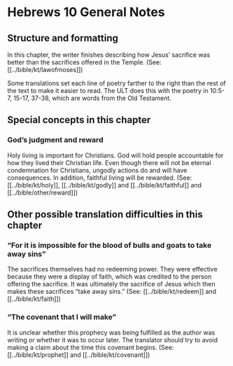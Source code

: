 # Hebrews 10 General Notes
## Structure and formatting

In this chapter, the writer finishes describing how Jesus’ sacrifice was better than the sacrifices offered in the Temple. (See: [[../bible/kt/lawofmoses]])

Some translations set each line of poetry farther to the right than the rest of the text to make it easier to read. The ULT does this with the poetry in 10:5-7, 15-17, 37-38, which are words from the Old Testament.

## Special concepts in this chapter

### God’s judgment and reward

Holy living is important for Christians. God will hold people accountable for how they lived their Christian life. Even though there will not be eternal condemnation for Christians, ungodly actions do and will have consequences. In addition, faithful living will be rewarded. (See: [[../bible/kt/holy]], [[../bible/kt/godly]] and [[../bible/kt/faithful]] and [[../bible/other/reward]])

## Other possible translation difficulties in this chapter

### “For it is impossible for the blood of bulls and goats to take away sins”
The sacrifices themselves had no redeeming power. They were effective because they were a display of faith, which was credited to the person offering the sacrifice. It was ultimately the sacrifice of Jesus which then makes these sacrifices “take away sins.” (See: [[../bible/kt/redeem]] and [[../bible/kt/faith]])

### “The covenant that I will make”
It is unclear whether this prophecy was being fulfilled as the author was writing or whether it was to occur later. The translator should try to avoid making a claim about the time this covenant begins. (See: [[../bible/kt/prophet]] and [[../bible/kt/covenant]])